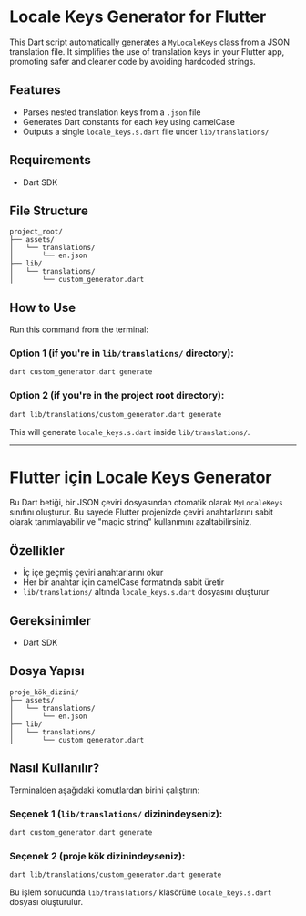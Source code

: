 # Locale Keys Generator for Flutter

This Dart script automatically generates a `MyLocaleKeys` class from a JSON translation file. It simplifies the use of translation keys in your Flutter app, promoting safer and cleaner code by avoiding hardcoded strings.

## Features
- Parses nested translation keys from a `.json` file
- Generates Dart constants for each key using camelCase
- Outputs a single `locale_keys.s.dart` file under `lib/translations/`

## Requirements
- Dart SDK

## File Structure
```
project_root/
├── assets/
│   └── translations/
│       └── en.json
├── lib/
│   └── translations/
│       └── custom_generator.dart
```

## How to Use
Run this command from the terminal:

### Option 1 (if you're in `lib/translations/` directory):
```sh
dart custom_generator.dart generate
```

### Option 2 (if you're in the project root directory):
```sh
dart lib/translations/custom_generator.dart generate
```

This will generate `locale_keys.s.dart` inside `lib/translations/`.

---

# Flutter için Locale Keys Generator

Bu Dart betiği, bir JSON çeviri dosyasından otomatik olarak `MyLocaleKeys` sınıfını oluşturur. Bu sayede Flutter projenizde çeviri anahtarlarını sabit olarak tanımlayabilir ve "magic string" kullanımını azaltabilirsiniz.

## Özellikler
- İç içe geçmiş çeviri anahtarlarını okur
- Her bir anahtar için camelCase formatında sabit üretir
- `lib/translations/` altında `locale_keys.s.dart` dosyasını oluşturur

## Gereksinimler
- Dart SDK

## Dosya Yapısı
```
proje_kök_dizini/
├── assets/
│   └── translations/
│       └── en.json
├── lib/
│   └── translations/
│       └── custom_generator.dart
```

## Nasıl Kullanılır?
Terminalden aşağıdaki komutlardan birini çalıştırın:

### Seçenek 1 (`lib/translations/` dizinindeyseniz):
```sh
dart custom_generator.dart generate
```

### Seçenek 2 (proje kök dizinindeyseniz):
```sh
dart lib/translations/custom_generator.dart generate
```

Bu işlem sonucunda `lib/translations/` klasörüne `locale_keys.s.dart` dosyası oluşturulur.

